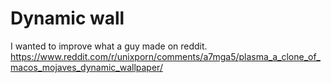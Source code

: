 # Dynamic wall

I wanted to improve what a guy made on reddit. https://www.reddit.com/r/unixporn/comments/a7mga5/plasma_a_clone_of_macos_mojaves_dynamic_wallpaper/